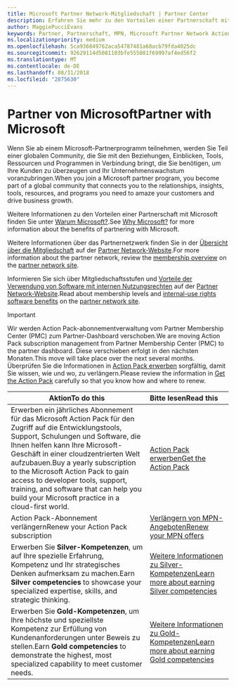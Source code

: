 ```yaml
---
title: Microsoft Partner Network-Mitgliedschaft | Partner Center
description: Erfahren Sie mehr zu den Vorteilen einer Partnerschaft mit Microsoft.
author: MaggiePucciEvans
keywords: Partner, Partnerschaft, MPN, Microsoft Partner Network Action Pack, MAPS, Aktion Pack-Abonnement, Vorteile, MPN-Vorteile, Mitgliedschaft, Silver, Gold, Kompetenzen
ms.localizationpriority: medium
ms.openlocfilehash: 5ca936849762aca54787481a68acb79fda4025dc
ms.sourcegitcommit: 92629114d5081103bfe555081f69997af4ed56f2
ms.translationtype: MT
ms.contentlocale: de-DE
ms.lasthandoff: 08/31/2018
ms.locfileid: "2875630"
---
```

# <a name="partner-with-microsoft"></a><span data-ttu-id="c3f7f-104">Partner von Microsoft</span><span class="sxs-lookup"><span data-stu-id="c3f7f-104">Partner with Microsoft</span></span>

<span data-ttu-id="c3f7f-105">Wenn Sie ab einem Microsoft-Partnerprogramm teilnehmen, werden Sie Teil einer globalen Community, die Sie mit den Beziehungen, Einblicken, Tools, Ressourcen und Programmen in Verbindung bringt, die Sie benötigen, um Ihre Kunden zu überzeugen und Ihr Unternehmenswachstum voranzubringen.</span><span class="sxs-lookup"><span data-stu-id="c3f7f-105">When you join a Microsoft partner program, you become part of a global community that connects you to the relationships, insights, tools, resources, and programs you need to amaze your customers and drive business growth.</span></span> 

<span data-ttu-id="c3f7f-106">Weitere Informationen zu den Vorteilen einer Partnerschaft mit Microsoft finden Sie unter [Warum Microsoft?](https://partner.microsoft.com/business-opportunities/why-microsoft).</span><span class="sxs-lookup"><span data-stu-id="c3f7f-106">See [Why Microsoft?](https://partner.microsoft.com/business-opportunities/why-microsoft) for more information about the benefits of partnering with Microsoft.</span></span> 

<span data-ttu-id="c3f7f-107">Weitere Informationen über das Partnernetzwerk finden Sie in der [Übersicht über die Mitgliedschaft](https://partner.microsoft.com/membership) auf der [Partner Network-Website](https://partner.microsoft.com).</span><span class="sxs-lookup"><span data-stu-id="c3f7f-107">For more information about the partner network, review the [membership overview](https://partner.microsoft.com/membership) on the [partner network site](https://partner.microsoft.com).</span></span> 

<span data-ttu-id="c3f7f-108">Informieren Sie sich über Mitgliedschaftsstufen und [Vorteile der Verwendung von Software mit internen Nutzungsrechten](https://partner.microsoft.com/membership/internal-use-software) auf der [Partner Network-Website](https://partner.microsoft.com).</span><span class="sxs-lookup"><span data-stu-id="c3f7f-108">Read about membership levels and [internal-use rights software benefits](https://partner.microsoft.com/membership/internal-use-software) on the [partner network site](https://partner.microsoft.com).</span></span> 

>[!IMPORTANT]
><span data-ttu-id="c3f7f-109">Wir werden Action Pack-abonnementverwaltung vom Partner Membership Center (PMC) zum Partner-Dashboard verschoben.</span><span class="sxs-lookup"><span data-stu-id="c3f7f-109">We are moving Action Pack subscription management from Partner Membership Center (PMC) to the partner dashboard.</span></span> <span data-ttu-id="c3f7f-110">Diese verschieben erfolgt in den nächsten Monaten.</span><span class="sxs-lookup"><span data-stu-id="c3f7f-110">This move will take place over the next several months.</span></span> <span data-ttu-id="c3f7f-111">Überprüfen Sie die Informationen in [Action Pack erwerben](mpn-get-action-pack.md) sorgfältig, damit Sie wissen, wie und wo, zu verlängern.</span><span class="sxs-lookup"><span data-stu-id="c3f7f-111">Please review the information in [Get the Action Pack](mpn-get-action-pack.md) carefully so that you know how and where to renew.</span></span>  

|**<span data-ttu-id="c3f7f-112">Aktion</span><span class="sxs-lookup"><span data-stu-id="c3f7f-112">To do this</span></span>**   |**<span data-ttu-id="c3f7f-113">Bitte lesen</span><span class="sxs-lookup"><span data-stu-id="c3f7f-113">Read this</span></span>**   |
|-----------------|:---------------------------|
|<span data-ttu-id="c3f7f-114">Erwerben ein jährliches Abonnement für das Microsoft Action Pack für den Zugriff auf die Entwicklungstools, Support, Schulungen und Software, die Ihnen helfen kann Ihre Microsoft-Geschäft in einer cloudzentrierten Welt aufzubauen.</span><span class="sxs-lookup"><span data-stu-id="c3f7f-114">Buy a yearly subscription to the Microsoft Action Pack to gain access to developer tools, support, training, and software that can help you build your Microsoft practice in a cloud-first world.</span></span> | [<span data-ttu-id="c3f7f-115">Action Pack erwerben</span><span class="sxs-lookup"><span data-stu-id="c3f7f-115">Get the Action Pack</span></span>](mpn-get-action-pack.md)|
|<span data-ttu-id="c3f7f-116">Action Pack-Abonnement verlängern</span><span class="sxs-lookup"><span data-stu-id="c3f7f-116">Renew your Action Pack subscription</span></span>   |[<span data-ttu-id="c3f7f-117">Verlängern von MPN-Angeboten</span><span class="sxs-lookup"><span data-stu-id="c3f7f-117">Renew your MPN offers</span></span>](renew-mpn-offers.md)|
|<span data-ttu-id="c3f7f-118">Erwerben Sie **Silver-Kompetenzen**, um auf Ihre spezielle Erfahrung, Kompetenz und Ihr strategisches Denken aufmerksam zu machen.</span><span class="sxs-lookup"><span data-stu-id="c3f7f-118">Earn **Silver competencies** to showcase your specialized expertise, skills, and strategic thinking.</span></span>|[<span data-ttu-id="c3f7f-119">Weitere Informationen zu Silver-Kompetenzen</span><span class="sxs-lookup"><span data-stu-id="c3f7f-119">Learn more about earning Silver competencies</span></span>](https://partner.microsoft.com/membership/competencies)|
|<span data-ttu-id="c3f7f-120">Erwerben Sie **Gold-Kompetenzen**, um Ihre höchste und speziellste Kompetenz zur Erfüllung von Kundenanforderungen unter Beweis zu stellen.</span><span class="sxs-lookup"><span data-stu-id="c3f7f-120">Earn **Gold competencies** to demonstrate the highest, most specialized capability to meet customer needs.</span></span> |[<span data-ttu-id="c3f7f-121">Weitere Informationen zu Gold-Kompetenzen</span><span class="sxs-lookup"><span data-stu-id="c3f7f-121">Learn more about earning Gold competencies</span></span>](https://partner.microsoft.com/membership/competencies)|




